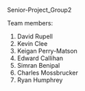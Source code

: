 Senior-Project_Group2

Team members:
1. David Rupell
2. Kevin Clee
3. Keigan Perry-Matson
4. Edward Callihan   
5. Simran Benipal
6. Charles Mossbrucker
7. Ryan Humphrey